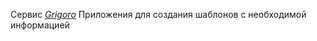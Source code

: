 Сервис [*Grigoro*](http://grigoro.lalightwebdesign.lclients.ru)
Приложения для создания шаблонов с необходимой информацией
